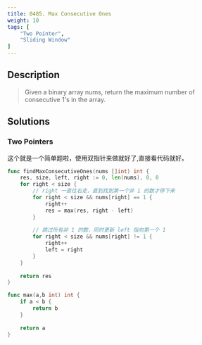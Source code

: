 ```yaml
---
title: 0485. Max Consecutive Ones
weight: 10
tags: [
	"Two Pointer",
	"Sliding Window"
]
---
```


## Description
> Given a binary array nums, return the maximum number of consecutive 1's in the array.

## Solutions
### Two Pointers
这个就是一个简单题啦，使用双指针来做就好了,直接看代码就好。
```go
func findMaxConsecutiveOnes(nums []int) int {
    res, size, left, right := 0, len(nums), 0, 0
    for right < size {
        // right 一直往右走，直到找到第一个非 1 的数才停下来
        for right < size && nums[right] == 1 {
            right++
            res = max(res, right - left)
        }
        
        // 跳过所有非 1 的数，同时更新 left 指向第一个 1
        for right < size && nums[right] != 1 {
            right++
            left = right
        }
    }
    
    return res
}

func max(a,b int) int {
    if a < b {
        return b
    }
    
    return a
}

```
